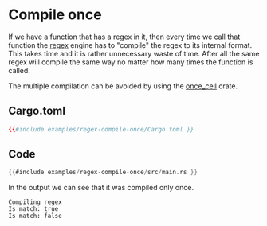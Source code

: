 # Compile once


If we have a function that has a regex in it, then every time we call that function the [regex](https://crates.io/crates/regex) engine has to "compile" the regex to its internal format.
This takes time and it is rather unnecessary waste of time. After all the same regex will compile the same way no matter how many times the function is called.

The multiple compilation can be avoided by using the [once_cell](https://crates.io/crates/once_cell) crate.


## Cargo.toml


```toml
{{#include examples/regex-compile-once/Cargo.toml }}
```

## Code

```rust
{{#include examples/regex-compile-once/src/main.rs }}
```

In the output we can see that it was compiled only once.

```
Compiling regex
Is match: true
Is match: false
```
